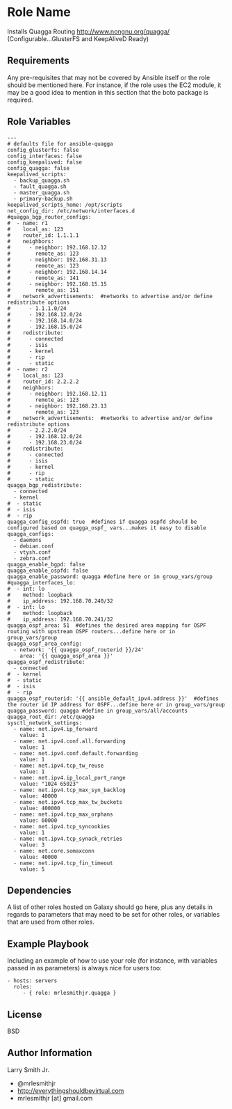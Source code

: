 Role Name
=========

Installs Quagga Routing http://www.nongnu.org/quagga/ (Configurable...GlusterFS and KeepAliveD Ready)

Requirements
------------

Any pre-requisites that may not be covered by Ansible itself or the role should be mentioned here. For instance, if the role uses the EC2 module, it may be a good idea to mention in this section that the boto package is required.

Role Variables
--------------

````
---
# defaults file for ansible-quagga
config_glusterfs: false
config_interfaces: false
config_keepalived: false
config_quagga: false
keepalived_scripts:
  - backup_quagga.sh
  - fault_quagga.sh
  - master_quagga.sh
  - primary-backup.sh
keepalived_scripts_home: /opt/scripts
net_config_dir: /etc/network/interfaces.d
#quagga_bgp_router_configs:
#  - name: r1
#    local_as: 123
#    router_id: 1.1.1.1
#    neighbors:
#      - neighbor: 192.168.12.12
#        remote_as: 123
#      - neighbor: 192.168.31.13
#        remote_as: 123
#      - neighbor: 192.168.14.14
#        remote_as: 141
#      - neighbor: 192.168.15.15
#        remote_as: 151
#    network_advertisements:  #networks to advertise and/or define redistribute options
#      - 1.1.1.0/24
#      - 192.168.12.0/24
#      - 192.168.14.0/24
#      - 192.168.15.0/24
#    redistribute:
#      - connected
#      - isis
#      - kernel
#      - rip
#      - static
#  - name: r2
#    local_as: 123
#    router_id: 2.2.2.2
#    neighbors:
#      - neighbor: 192.168.12.11
#        remote_as: 123
#      - neighbor: 192.168.23.13
#        remote_as: 123
#    network_advertisements:  #networks to advertise and/or define redistribute options
#      - 2.2.2.0/24
#      - 192.168.12.0/24
#      - 192.168.23.0/24
#    redistribute:
#      - connected
#      - isis
#      - kernel
#      - rip
#      - static
quagga_bgp_redistribute:
  - connected
  - kernel
#  - static
#  - isis
#  - rip
quagga_config_ospfd: true  #defines if quagga ospfd should be configured based on quagga_ospf_ vars...makes it easy to disable
quagga_configs:
  - daemons
  - debian.conf
  - vtysh.conf
  - zebra.conf
quagga_enable_bgpd: false
quagga_enable_ospfd: false
quagga_enable_password: quagga #define here or in group_vars/group
#quagga_interfaces_lo:
#  - int: lo
#    method: loopback
#    ip_address: 192.168.70.240/32
#  - int: lo
#    method: loopback
#    ip_address: 192.168.70.241/32
quagga_ospf_area: 51  #defines the desired area mapping for OSPF routing with upstream OSPF routers...define here or in group_vars/group
quagga_ospf_area_config:
  - network: '{{ quagga_ospf_routerid }}/24'
    area: '{{ quagga_ospf_area }}'
quagga_ospf_redistribute:
  - connected
#  - kernel
#  - static
#  - isis
#  - rip
quagga_ospf_routerid: '{{ ansible_default_ipv4.address }}'  #defines the router id IP address for OSPF...define here or in group_vars/group
quagga_password: quagga #define in group_vars/all/accounts
quagga_root_dir: /etc/quagga
sysctl_network_settings:
  - name: net.ipv4.ip_forward
    value: 1
  - name: net.ipv4.conf.all.forwarding
    value: 1
  - name: net.ipv4.conf.default.forwarding
    value: 1
  - name: net.ipv4.tcp_tw_reuse
    value: 1
  - name: net.ipv4.ip_local_port_range
    value: "1024 65023"
  - name: net.ipv4.tcp_max_syn_backlog
    value: 40000
  - name: net.ipv4.tcp_max_tw_buckets
    value: 400000
  - name: net.ipv4.tcp_max_orphans
    value: 60000
  - name: net.ipv4.tcp_syncookies
    value: 1
  - name: net.ipv4.tcp_synack_retries
    value: 3
  - name: net.core.somaxconn
    value: 40000
  - name: net.ipv4.tcp_fin_timeout
    value: 5
````

Dependencies
------------

A list of other roles hosted on Galaxy should go here, plus any details in regards to parameters that may need to be set for other roles, or variables that are used from other roles.

Example Playbook
----------------

Including an example of how to use your role (for instance, with variables passed in as parameters) is always nice for users too:

    - hosts: servers
      roles:
         - { role: mrlesmithjr.quagga }

License
-------

BSD

Author Information
------------------

Larry Smith Jr.
- @mrlesmithjr
- http://everythingshouldbevirtual.com
- mrlesmithjr [at] gmail.com
